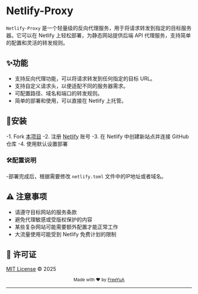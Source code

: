 # Netlify-Proxy

`Netlify-Proxy` 是一个轻量级的反向代理服务，用于将请求转发到指定的目标服务器。它可以在 Netlify 上轻松部署，为静态网站提供后端 API 代理服务，支持简单的配置和灵活的转发规则。

## ✨功能

- 支持反向代理功能，可以将请求转发到任何指定的目标 URL。
- 支持自定义请求头，以便适配不同的服务器需求。
- 可配置路径、域名和端口的转发规则。
- 简单的部署和使用，可以直接在 Netlify 上托管。

## 🚀安装

-1. Fork [本项目](https://github.com/GitYuA/Netlify-Proxy)
-2. 注册 [Netlify](https://netlify.com) 账号
-3. 在 Netlify 中创建新站点并连接 GitHub 仓库
-4. 使用默认设置部署

### 🛠️配置说明

-部署完成后，根据需要修改 `netlify.toml` 文件中的IP地址或者域名。


## ⚠️ 注意事项

- 请遵守目标网站的服务条款
- 避免代理敏感或受版权保护的内容
- 某些复杂网站可能需要额外配置才能正常工作
- 大流量使用可能受到 Netlify 免费计划的限制

  
## 📄 许可证

[MIT License](LICENSE) © 2025

<div align="center">
  <sub>Made with ❤️ by <a href="https://github.com/GitYuA">FreeYuA</a></sub>
</div> 

---
